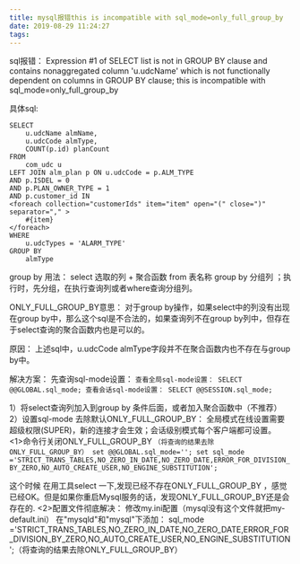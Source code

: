 ```yaml
---
title: mysql报错this is incompatible with sql_mode=only_full_group_by
date: 2019-08-29 11:24:27
tags:
---
```


sql报错： Expression #1 of SELECT list is not in GROUP BY clause and contains nonaggregated column 'u.udcName' which is not functionally dependent on columns in GROUP BY clause; this is incompatible with sql_mode=only_full_group_by

具体sql:
```mysql
SELECT
    u.udcName almName,
    u.udcCode almType,
    COUNT(p.id) planCount
FROM
    com_udc u
LEFT JOIN alm_plan p ON u.udcCode = p.ALM_TYPE
AND p.ISDEL = 0
AND p.PLAN_OWNER_TYPE = 1
AND p.customer_id IN
<foreach collection="customerIds" item="item" open="(" close=")" separator="," >
    #{item}
</foreach>
WHERE
    u.udcTypes = 'ALARM_TYPE'
GROUP BY
    almType
```

group by 用法：
select 选取的列 + 聚合函数 from 表名称 group by 分组列 ；执行时，先分组，在执行查询列或者where查询分组列。

ONLY_FULL_GROUP_BY意思：
对于group by操作，如果select中的列没有出现在group by中，那么这个sql是不合法的，如果查询列不在group by列中，但存在于select查询的聚合函数内也是可以的。

原因：
上述sql中，u.udcCode almType字段并不在聚合函数内也不存在与group by中。

解决方案：
先查询sql-mode设置：
    ```
    查看全局sql-mode设置：
    SELECT @@GLOBAL.sql_mode;
    查看会话sql-mode设置：
    SELECT @@SESSION.sql_mode;
    ```    
    
1）将select查询列加入到group by 条件后面，或者加入聚合函数中（不推荐）
2）设置sql-mode 去除默认ONLY_FULL_GROUP_BY： 
全局模式在线设置需要超级权限(SUPER)，新的连接才会生效；会话级别模式每个客户端都可设置。
    <1>命令行关闭ONLY_FULL_GROUP_BY
        ```
        （将查询的结果去除ONLY_FULL_GROUP_BY）
        set @@GLOBAL.sql_mode='';
            set sql_mode ='STRICT_TRANS_TABLES,NO_ZERO_IN_DATE,NO_ZERO_DATE,ERROR_FOR_DIVISION_BY_ZERO,NO_AUTO_CREATE_USER,NO_ENGINE_SUBSTITUTION';
        ``` 
    
   这个时候 在用工具select 一下,发现已经不存在ONLY_FULL_GROUP_BY ，感觉已经OK。但是如果你重启Mysql服务的话，发现ONLY_FULL_GROUP_BY还是会存在的.
    <2>配置文件彻底解决：
    修改my.ini配置（mysql没有这个文件就把my-default.ini）
    在"mysqld"和"mysql"下添加：
    sql_mode ='STRICT_TRANS_TABLES,NO_ZERO_IN_DATE,NO_ZERO_DATE,ERROR_FOR_DIVISION_BY_ZERO,NO_AUTO_CREATE_USER,NO_ENGINE_SUBSTITUTION';（将查询的结果去除ONLY_FULL_GROUP_BY）

